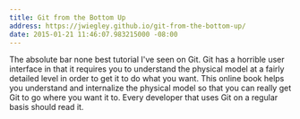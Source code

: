 ```yaml
---
title: Git from the Bottom Up
address: https://jwiegley.github.io/git-from-the-bottom-up/
date: 2015-01-21 11:46:07.983215000 -08:00
---
```


The absolute bar none best tutorial I've seen on Git. Git has a horrible user interface in that it requires you to understand the physical model at a fairly detailed level in order to get it to do what you want. This online book helps you understand and internalize the physical model so that you can really get Git to go where you want it to. Every developer that uses Git on a regular basis should read it.
